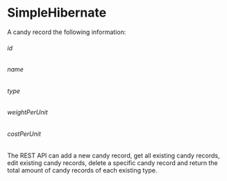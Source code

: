 # SimpleHibernate
A candy record  the following information:
###### id
###### name 
###### type 
###### weightPerUnit
###### costPerUnit

The REST API can add a new candy record, get all existing candy records, edit existing candy records, delete a specific candy record and return the total amount of candy records of each existing type.
